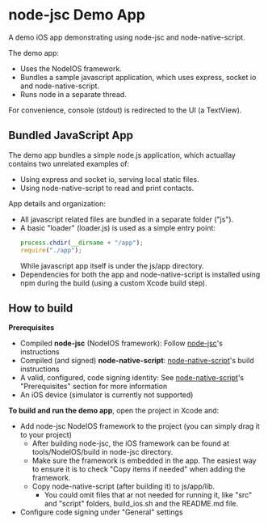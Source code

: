 # node-jsc Demo App
A demo iOS app demonstrating using node-jsc and node-native-script.

The demo app:
* Uses the NodeIOS framework.
* Bundles a sample javascript application, which uses express, socket io and node-native-script.
* Runs node in a separate thread.

For convenience, console (stdout) is redirected to the UI (a TextView).

## Bundled JavaScript App
The demo app bundles a simple node.js application, which actuallay contains two unrelated examples of:
- Using express and socket io, serving local static files.
- Using node-native-script to read and print contacts.

App details and organization:
- All javascript related files are bundled in a separate folder ("js").
- A basic "loader" (loader.js) is used as a simple entry point:
  ```javascript
  process.chdir(__dirname + "/app");
  require("./app");
  ```
  While javascript app itself is under the js/app directory.
- Dependencies for both the app and node-native-script is installed using npm during the build (using a custom Xcode build step).

## How to build
**Prerequisites**
- Compiled **node-jsc** (NodeIOS framework): Follow [node-jsc](https://github.com/mceSystems/node-native-script)'s instructions
- Compiled (and signed) **node-native-script**: [node-native-script](https://github.com/mceSystems/node-native-script)'s build instructions
- A valid, configured, code signing identity: See [node-native-script](https://github.com/mceSystems/node-native-script)'s "Prerequisites" section for more information
- An iOS device (simulator is currently not supported)

**To build and run the demo app**, open the project in Xcode and:
- Add node-jsc NodeIOS framework to the project (you can simply drag it to your project)
  - After building node-jsc, the iOS framework can be found at tools/NodeIOS/build in node-jsc directory.
  - Make sure the framework is embedded in the app. The easiest way to ensure it is to check "Copy items if needed" when adding the framework.
  - Copy node-native-script (after building it) to js/app/lib. 
     - You could omit files that ar not needed for running it, like "src" and "script" folders, build_ios.sh and the README.md file.
- Configure code signing under "General" settings
